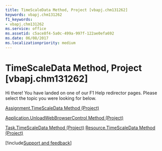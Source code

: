 ```yaml
---
title: TimeScaleData Method, Project [vbapj.chm131262]
keywords: vbapj.chm131262
f1_keywords:
- vbapj.chm131262
ms.service: office
ms.assetid: c5ace8f4-5a0c-499a-997f-122ae0efa692
ms.date: 06/08/2017
ms.localizationpriority: medium
---
```



# TimeScaleData Method, Project [vbapj.chm131262]

Hi there! You have landed on one of our F1 Help redirector pages. Please select the topic you were looking for below.

[Assignment.TimeScaleData Method (Project)](https://msdn.microsoft.com/library/ff948754-cc0e-8bf0-31e8-30b19dbcb08d%28Office.15%29.aspx)

[Application.UnloadWebBrowserControl Method (Project)](https://msdn.microsoft.com/library/beccb5ae-102c-4c68-595b-47ff08da72ab%28Office.15%29.aspx)

[Task.TimeScaleData Method (Project)](https://msdn.microsoft.com/library/58526bce-9ee0-8dce-98ee-a8b8e07175eb%28Office.15%29.aspx)
[Resource.TimeScaleData Method (Project)](https://msdn.microsoft.com/library/51649bc3-8224-15cd-dc9b-af37a1cc4d8b%28Office.15%29.aspx)

[!include[Support and feedback](~/includes/feedback-boilerplate.md)]